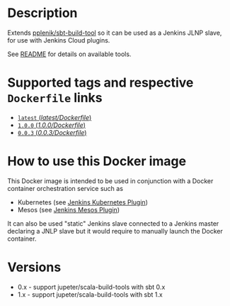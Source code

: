 # Description

Extends [pplenik/sbt-build-tool](https://hub.docker.com/r/pplenik/sbt-build-tool/) so it can be used as a Jenkins JLNP slave, for use with Jenkins Cloud plugins.

See [README](https://hub.docker.com/r/jupeter/scala-build-tools/) for details on available tools.

# Supported tags and respective `Dockerfile` links

-   [`latest` (*latest/Dockerfile*)](https://github.com/jupeter/jnlp-slave-sbt-build-tools/blob/master/Dockerfile)
-   [`1.0.0` (*1.0.0/Dockerfile*)](https://github.com/jupeter/jnlp-slave-sbt-build-tools/blob/1.0.0/Dockerfile)
-   [`0.0.3` (*0.0.3/Dockerfile*)](https://github.com/jupeter/jnlp-slave-sbt-build-tools/blob/0.0.3/Dockerfile)

# How to use this Docker image

 This Docker image is intended to be used in conjunction with a Docker container orchestration service such as
 -   Kubernetes (see [Jenkins Kubernetes Plugin](https://wiki.jenkins-ci.org/display/JENKINS/Kubernetes+Plugin))
 -   Mesos (see [Jenkins Mesos Plugin](https://wiki.jenkins-ci.org/display/JENKINS/Mesos+Plugin))

It can also be used "static" Jenkins slave connected to a Jenkins master declaring a JNLP slave but it would require to manually launch the Docker container.

# Versions

 - 0.x - support jupeter/scala-build-tools with sbt 0.x
 - 1.x - support jupeter/scala-build-tools with sbt 1.x
